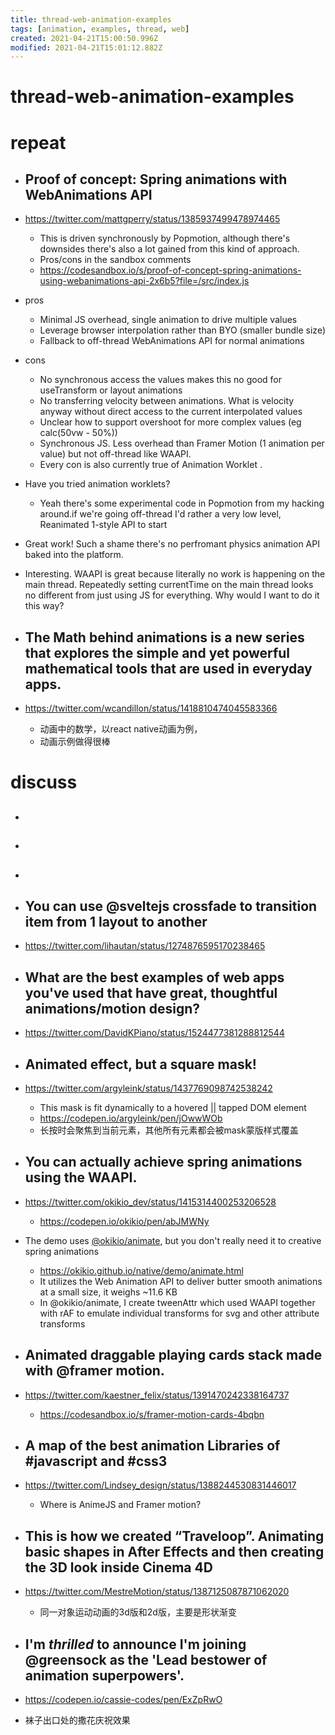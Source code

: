 ```yaml
---
title: thread-web-animation-examples
tags: [animation, examples, thread, web]
created: 2021-04-21T15:00:50.996Z
modified: 2021-04-21T15:01:12.882Z
---
```


# thread-web-animation-examples

# repeat

- ## Proof of concept: Spring animations with WebAnimations API
- https://twitter.com/mattgperry/status/1385937499478974465
  - This is driven synchronously by Popmotion, although there's downsides there's also a lot gained from this kind of approach. 
  - Pros/cons in the sandbox comments 
  - https://codesandbox.io/s/proof-of-concept-spring-animations-using-webanimations-api-2x6b5?file=/src/index.js
- pros
  - Minimal JS overhead, single animation to drive multiple values
  - Leverage browser interpolation rather than BYO (smaller bundle size)
  - Fallback to off-thread WebAnimations API for normal animations
- cons
  - No synchronous access the values makes this no good for useTransform or layout animations
  - No transferring velocity between animations. What is velocity anyway without direct access to the current interpolated values
  - Unclear how to support overshoot for more complex values (eg calc(50vw - 50%))
  - Synchronous JS. Less overhead than Framer Motion (1 animation per value) but not off-thread like WAAPI.
  - Every con is also currently true of Animation Worklet .
- Have you tried animation worklets?
  - Yeah there's some experimental code in Popmotion from my hacking around.if we're going off-thread I'd rather a very low level, Reanimated 1-style API to start
- Great work! Such a shame there's no perfromant physics animation API baked into the platform.
- Interesting. WAAPI is great because literally no work is happening on the main thread. Repeatedly setting currentTime on the main thread looks no different from just using JS for everything. Why would I want to do it this way?

- ## The Math behind animations is a new series that explores the simple and yet powerful mathematical tools that are used in everyday apps. 
- https://twitter.com/wcandillon/status/1418810474045583366
  - 动画中的数学，以react native动画为例，
  - 动画示例做得很棒
# discuss
- ## 

- ## 

- ## 

- ## You can use @sveltejs crossfade to transition item from 1 layout to another
- https://twitter.com/lihautan/status/1274876595170238465

- ## What are the best examples of web apps you've used that have great, thoughtful animations/motion design?
- https://twitter.com/DavidKPiano/status/1524477381288812544

- ## Animated effect, but a square mask! 
- https://twitter.com/argyleink/status/1437769098742538242
  - This mask is fit dynamically to a hovered || tapped DOM element 
  - https://codepen.io/argyleink/pen/jOwwWOb
  - 长按时会聚焦到当前元素，其他所有元素都会被mask蒙版样式覆盖

- ## You can actually achieve spring animations using the WAAPI. 
- https://twitter.com/okikio_dev/status/1415314400253206528
  - https://codepen.io/okikio/pen/abJMWNy
- The demo uses [@okikio/animate](https://github.com/okikio/native/tree/master/packages/animate), but you don't really need it to creative spring animations
  - https://okikio.github.io/native/demo/animate.html
  - It utilizes the Web Animation API to deliver butter smooth animations at a small size, it weighs ~11.6 KB
  - In @okikio/animate, I create tweenAttr which used WAAPI together with rAF to emulate individual transforms for svg and other attribute transforms

- ## Animated draggable playing cards stack made with @framer motion.
- https://twitter.com/kaestner_felix/status/1391470242338164737
  - https://codesandbox.io/s/framer-motion-cards-4bqbn

- ## A map of the best  animation Libraries of #javascript and #css3
- https://twitter.com/Lindsey_design/status/1388244530831446017
  - Where is AnimeJS and Framer motion?

- ## This is how we created “Traveloop”. Animating basic shapes in After Effects and then creating the 3D look inside Cinema 4D
- https://twitter.com/MestreMotion/status/1387125087871062020
  - 同一对象运动动画的3d版和2d版，主要是形状渐变

- ## I'm *thrilled* to announce I'm joining @greensock as the 'Lead bestower of animation superpowers'.
- https://codepen.io/cassie-codes/pen/ExZpRwO
- 袜子出口处的撒花庆祝效果
